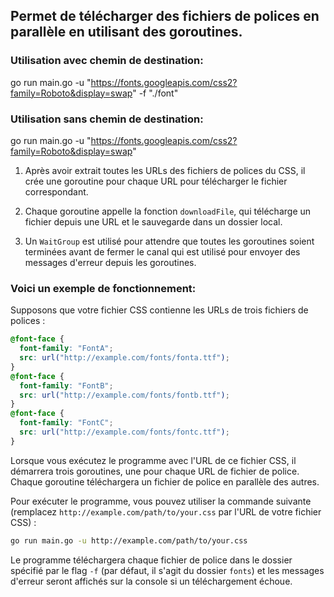 
## Permet de télécharger des fichiers de polices en parallèle en utilisant des goroutines.

### Utilisation avec chemin de destination:

go run main.go -u "https://fonts.googleapis.com/css2?family=Roboto&display=swap" -f "./font"

### Utilisation sans chemin de destination:

go run main.go -u "https://fonts.googleapis.com/css2?family=Roboto&display=swap"

1. Après avoir extrait toutes les URLs des fichiers de polices du CSS, il crée une goroutine pour chaque URL pour télécharger le fichier correspondant.

2. Chaque goroutine appelle la fonction `downloadFile`, qui télécharge un fichier depuis une URL et le sauvegarde dans un dossier local.

3. Un `WaitGroup` est utilisé pour attendre que toutes les goroutines soient terminées avant de fermer le canal qui est utilisé pour envoyer des messages d'erreur depuis les goroutines.


### Voici un exemple de fonctionnement:

Supposons que votre fichier CSS contienne les URLs de trois fichiers de polices :

```css
@font-face {
  font-family: "FontA";
  src: url("http://example.com/fonts/fonta.ttf");
}
@font-face {
  font-family: "FontB";
  src: url("http://example.com/fonts/fontb.ttf");
}
@font-face {
  font-family: "FontC";
  src: url("http://example.com/fonts/fontc.ttf");
}
```

Lorsque vous exécutez le programme avec l'URL de ce fichier CSS, il démarrera trois goroutines, une pour chaque URL de fichier de police. Chaque goroutine téléchargera un fichier de police en parallèle des autres.

Pour exécuter le programme, vous pouvez utiliser la commande suivante (remplacez `http://example.com/path/to/your.css` par l'URL de votre fichier CSS) :

```bash
go run main.go -u http://example.com/path/to/your.css
```

Le programme téléchargera chaque fichier de police dans le dossier spécifié par le flag `-f` (par défaut, il s'agit du dossier `fonts`) et les messages d'erreur seront affichés sur la console si un téléchargement échoue.
